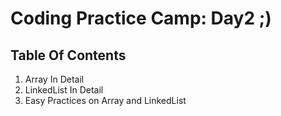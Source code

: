 # Coding Practice Camp: Day2 ;)

## Table Of Contents

1. Array In Detail
2. LinkedList In Detail
3. Easy Practices on Array and LinkedList

